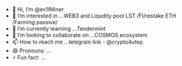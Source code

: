 - 👋 Hi, I’m @ev1lMiner
- 👀 I’m interested in ...WEB3 and Liqudity pool LST /FI/restake ETH /Farming passive/
- 🌱 I’m currently learning ...Tendermint
- 💞️ I’m looking to collaborate on ...COSMOS ecosystem
- 📫 How to reach me ...telegram link - @crypto4utep
- 😄 Pronouns: ...
- ⚡ Fun fact: ...

<!---
ev1lMiner/ev1lMiner is a ✨ special ✨ repository because its `README.md` (this file) appears on your GitHub profile.
You can click the Preview link to take a look at your changes.
--->

